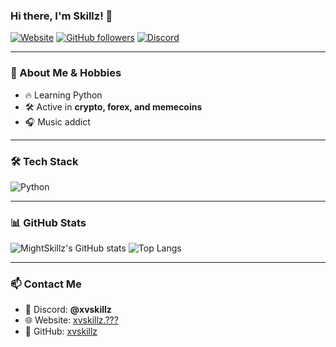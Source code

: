 ### Hi there, I'm Skillz! 👋

[![Website](https://img.shields.io/badge/Website-skillz.pw-ff69b4?style=flat-square&logo=google-chrome)](https://skillz.pw)
[![GitHub followers](https://img.shields.io/github/followers/unexploitablev2?style=flat-square)](https://github.com/unexploitablev2?tab=followers)
[![Discord](https://img.shields.io/badge/Discord-%40mightskillz-5865F2?style=flat-square&logo=discord)](https://discord.com/users/mightskillz)

---

### 🚀 About Me & Hobbies
- 🔥 Learning Python
- 🛠️ Active in **crypto, forex, and memecoins**
- 🎧 Music addict

---

### 🛠️ Tech Stack
![Python](https://img.shields.io/badge/Python-3776AB?style=for-the-badge&logo=python&logoColor=white)

---

### 📊 GitHub Stats
![MightSkillz's GitHub stats](https://github-readme-stats.vercel.app/api?username=xvskillz&show_icons=true&theme=tokyonight)
![Top Langs](https://github-readme-stats.vercel.app/api/top-langs/?username=xvskillz&layout=compact&theme=tokyonight)

---

### 📫 Contact Me
- 📩 Discord: **@xvskillz**
- 🌐 Website: [xvskillz.???](https://xvskillz.??)
- 📜 GitHub: [xvskillz](https://github.com/xvskillz)
